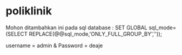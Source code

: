 # poliklinik

Mohon ditambahkan ini pada sql database :
SET GLOBAL sql_mode=(SELECT REPLACE(@@sql_mode,'ONLY_FULL_GROUP_BY',''));

username = admin & Password = deaje